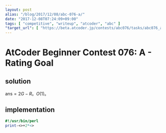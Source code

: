 ```yaml
---
layout: post
alias: "/blog/2017/12/08/abc-076-a/"
date: "2017-12-08T07:24:09+09:00"
tags: [ "competitive", "writeup", "atcoder", "abc" ]
"target_url": [ "https://beta.atcoder.jp/contests/abc076/tasks/abc076_a" ]
---
```


# AtCoder Beginner Contest 076: A - Rating Goal

## solution

$\mathrm{ans} = 2G - R$。$O(1)$。

## implementation

``` perl
#!/usr/bin/perl
print-<>+2*<>
```
